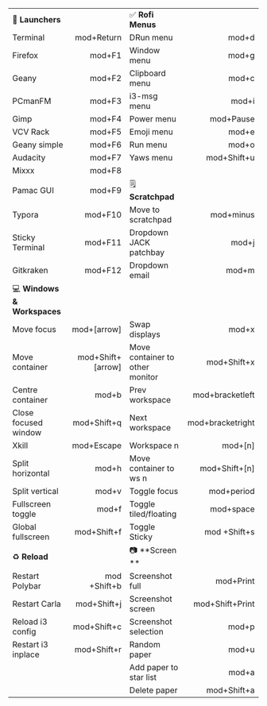 
|                          |                   |                                        |                  |
| :----------------------- | ----------------: | :------------------------------------- | ---------------: |
| 🚀 **Launchers**             |                   | ✅ **Rofi Menus**                          |                  |
| Terminal                 |        mod+Return | DRun menu                              |            mod+d |
| Firefox                  |            mod+F1 | Window menu                            |            mod+g |
| Geany                    |            mod+F2 | Clipboard menu                         |            mod+c |
| PCmanFM                  |            mod+F3 | i3-msg menu                            |            mod+i |
| Gimp                     |            mod+F4 | Power menu                             |        mod+Pause |
| VCV Rack                 |            mod+F5 | Emoji menu                             |            mod+e |
| Geany simple             |            mod+F6 | Run menu                               |            mod+o |
| Audacity                 |            mod+F7 | Yaws menu                              |      mod+Shift+u |
| Mixxx                    |            mod+F8 |                                        |                  |
| Pamac GUI                |            mod+F9 | 🗒  **Scratchpad**                          |                  |
| Typora                   |           mod+F10 | Move to scratchpad                     |        mod+minus |
| Sticky Terminal          |           mod+F11 | Dropdown JACK patchbay                 |            mod+j |
| Gitkraken                |           mod+F12 | Dropdown email                         |            mod+m |
| 💻 **Windows & Workspaces**  |                   |                                        |                  |
| Move focus               |       mod+[arrow] | Swap displays                          |            mod+x |
| Move container           | mod+Shift+[arrow] | Move container to other monitor        |      mod+Shift+x |
| Centre container         |             mod+b | Prev workspace                         |  mod+bracketleft |
| Close focused window     |       mod+Shift+q | Next workspace                         | mod+bracketright |
| Xkill                    |        mod+Escape | Workspace n                            |          mod+[n] |
| Split horizontal         |             mod+h | Move container to ws n                 |    mod+Shift+[n] |
| Split vertical           |             mod+v | Toggle focus                           |       mod+period |
| Fullscreen toggle        |             mod+f | Toggle tiled/floating                  |        mod+space |
| Global fullscreen        |       mod+Shift+f | Toggle Sticky                          |     mod +Shift+s |
| ♻  **Reload**                |                   | 📷 **Screen **                             |                  |
| Restart Polybar          |      mod +Shift+b | Screenshot full                        |        mod+Print |
| Restart Carla            |       mod+Shift+j | Screenshot screen                      |  mod+Shift+Print |
| Reload i3 config         |       mod+Shift+c | Screenshot selection                   |            mod+p |
| Restart i3 inplace       |       mod+Shift+r | Random paper                           |            mod+u |
|                          |                   | Add paper to star list                 |            mod+a |
|                          |                   | Delete paper                           |      mod+Shift+a |
